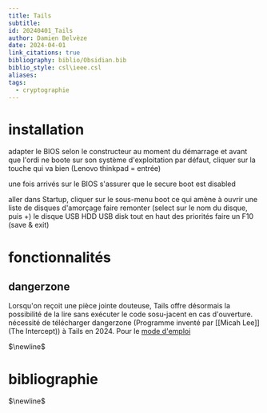 ```yaml
---
title: Tails
subtitle: 
id: 20240401_Tails
author: Damien Belvèze
date: 2024-04-01
link_citations: true
bibliography: biblio/Obsidian.bib
biblio_style: csl\ieee.csl
aliases: 
tags:
  - cryptographie
---
```


# installation

adapter le BIOS
selon le constructeur au moment du démarrage et avant que l'ordi ne boote sur son système d'exploitation par défaut, cliquer sur la touche qui va bien (Lenovo thinkpad = entrée)

une fois arrivés sur le BIOS
s'assurer que le secure boot est disabled

aller dans Startup, cliquer sur le sous-menu boot ce qui amène à ouvrir une liste de disques d'amorçage
faire remonter (select sur le nom du disque, puis +) le disque USB HDD USB disk tout en haut des priorités
faire un F10 (save & exit)



# fonctionnalités

## dangerzone

Lorsqu'on reçoit une pièce jointe douteuse, Tails offre désormais la possibilité de la lire sans exécuter le code sosu-jacent en cas d'ouverture. nécessité de télécharger dangerzone (Programme inventé par [[Micah Lee]] (The Intercept)) à Tails en 2024. Pour le [mode d'emploi]([https://tails.net/news/dangerzone/index.en.html](https://tails.net/news/dangerzone/index.en.html)) 



$\newline$
# bibliographie
$\newline$






